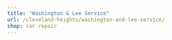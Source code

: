 ```yaml
---
title: "Washington & Lee Service"
url: /cleveland-heights/washington-and-lee-service/
shop: car repair
---
```

